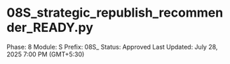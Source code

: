 # 08S_strategic_republish_recommender_READY.py

Phase: 8
Module: S
Prefix: 08S_
Status: Approved
Last Updated: July 28, 2025 7:00 PM (GMT+5:30)
